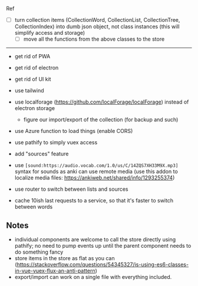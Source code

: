 Ref

-   [ ] turn collection items (CollectionWord, CollectionList, CollectionTree, CollectionIndex) into dumb json object, not class instances (this will simplify access and storage)
    -   [ ] move all the functions from the above classes to the store

---

-   get rid of PWA
-   get rid of electron
-   get rid of UI kit

-   use tailwind
-   use localforage (https://github.com/localForage/localForage) instead of electron storage
    -   figure our import/export of the collection (for backup and such)
-   use Azure function to load things (enable CORS)
-   use pathify to simply vuex access
-   add "sources" feature
-   use
    `[sound:https://audio.vocab.com/1.0/us/C/14ZQS7XH33M9X.mp3]` syntax for sounds as anki can use remote media (use this addon to localize media files: https://ankiweb.net/shared/info/1293255374)
-   use router to switch between lists and sources
-   cache 10ish last requests to a service, so that it's faster to switch between words

## Notes

-   individual components are welcome to call the store directly using pathify; no need to pump events up until the parent component needs to do something fancy
-   store items in the store as flat as you can (https://stackoverflow.com/questions/54345327/is-using-es6-classes-in-vue-vuex-flux-an-anti-pattern)
-   export/import can work on a single file with everything included.
